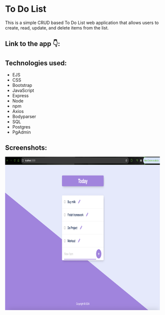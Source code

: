 # To Do List

This is a simple CRUD based To Do List web application that allows users to create, read, update, and delete items from the list.  

## Link to the app 👇:


## Technologies used:

- EJS
- CSS
- Bootstrap
- JavaScript
- Express
- Node
- npm
- Axios
- Bodyparser
- SQL
- Postgres
- PgAdmin

## Screenshots:
<img src="./screenshot.png" width="1200" height="500">
